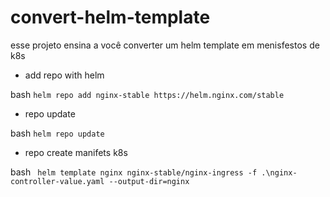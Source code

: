 # convert-helm-template
esse projeto ensina a você converter um helm template em menisfestos de k8s


- add repo with helm

bash
    ` helm repo add nginx-stable https://helm.nginx.com/stable `


- repo update

bash
    `helm repo update`

- repo create manifets k8s

bash
    ` helm template nginx nginx-stable/nginx-ingress -f .\nginx-controller-value.yaml --output-dir=nginx`    